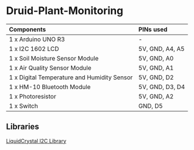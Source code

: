 # Druid-Plant-Monitoring

Components | PINs used 
:------------ | :------------- 
1 x Arduino UNO R3 | -
1 x I2C 1602 LCD | 5V, GND, A4, A5
1 x Soil Moisture Sensor Module | 5V, GND, A0
1 x Air Quality Sensor Module | 5V, GND, A1 
1 x Digital Temperature and Humidity Sensor | 5V, GND, D2 
1 x HM-10 Bluetooth Module | 5V, GND, D3, D4 
1 x Photoresistor | 5V, GND, A2 
1 x Switch | GND, D5



## Libraries

[LiquidCrystal I2C Library](https://github.com/fdebrabander/Arduino-LiquidCrystal-I2C-library)
